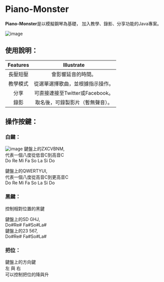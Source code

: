 # Piano-Monster
**Piano-Monster**是以模擬鋼琴為基礎，
加入教學、錄影、分享功能的Java專案。

![image](https://github.com/tana0101/Piano-Monster/blob/main/%E4%BB%8B%E9%9D%A2%E4%BB%8B%E7%B4%B9.png?raw=true)

## 使用說明：
| Features               | Illustrate      | 
| :-------------: | :--------------------: | 
| 長壓短壓 |  會影響延音的時間。 | 
| 教學模式 | 從選單選擇歌曲，並根據指示操作。 | 
| 分享 | 可直接連接至Twitter或Facebook。 | 
| 錄影 |取名後，可錄製影片（暫無聲音）。 | 

## 操作按鍵：

### 白鍵：
![image](https://github.com/tana0101/Piano-Monster/blob/main/1.png?raw=true)
鍵盤上的ZXCVBNM,<BR>
代表一個八度從低音C到高音C<BR>
Do Re Mi Fa So La Si Do

鍵盤上的QWERTYUI,<BR>
代表一個八度從高音C到更高音C<BR>
Do Re Mi Fa So La Si Do

### 黑鍵：
控制相對位置的黑鍵<BR>

鍵盤上的SD GHJ,<BR>
Do#Re# Fa#So#La#<BR>
鍵盤上的23 567,<BR>
Do#Re# Fa#So#La#<BR>

### 把位：
鍵盤上的方向鍵<BR>
左 與 右<BR>
可以控制把位的降與升<BR>
